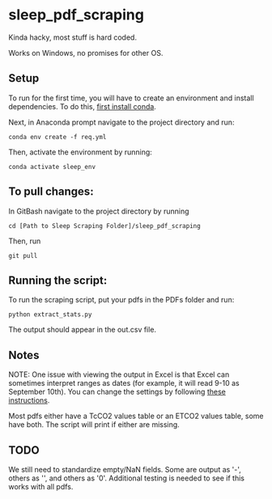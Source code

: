# sleep_pdf_scraping

Kinda hacky, most stuff is hard coded.

Works on Windows, no promises for other OS.

## Setup

To run for the first time, you will have to create an environment
and install dependencies. To do this, [first install conda](https://conda.io/projects/conda/en/latest/user-guide/install/index.html).

Next, in Anaconda prompt navigate to the project directory and run:

~~~
conda env create -f req.yml
~~~

Then, activate the environment by running:

~~~
conda activate sleep_env
~~~

## To pull changes:

In GitBash navigate to the project directory by running

~~~
cd [Path to Sleep Scraping Folder]/sleep_pdf_scraping
~~~

Then, run

~~~
git pull
~~~

## Running the script:

To run the scraping script, put your pdfs in the PDFs folder
and run:

~~~
python extract_stats.py
~~~

The output should appear in the out.csv file.

## Notes

NOTE: One issue with viewing the output in Excel is that Excel can
sometimes interpret ranges as dates (for example, it will read 9-10
as September 10th). You can change the settings by following [these instructions](https://stackoverflow.com/questions/76615698/preventing-excel-from-interpreting-values-as-dates).

Most pdfs either have a TcCO2 values table or an ETCO2 values table, some have both.
The script will print if either are missing.

## TODO
We still need to standardize empty/NaN fields. Some are output as '-', others as '', and others as '0'. Additional testing is needed to see if this works with all pdfs. 
